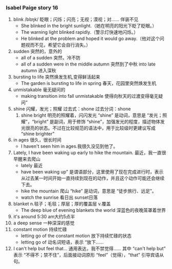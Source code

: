 ### Isabel Paige  story 16

1. blink  /blɪŋk/ 眨眼；闪烁；闪亮；无视；漠视；对…… 佯装不见
   - She blinked in the bright sunlight.（她在明亮的阳光下眨了眨眼。）
   - The warning light blinked rapidly.（警示灯快速地闪烁。）
   - He blinked at the problem and hoped it would go away.（他对这个问题视而不见，希望它会自行消失。）
2. sudden 突然的，意外的
   - all of a sudden 突然，冷不防
   - all of a sudden were in the middle autumn 突然到了中秋   into late autumn  进入深秋
3. bursting to life 突然焕发生机,变得鲜活起来
   - The garden is bursting to life in spring	春天，花园里突然焕发生机
4. unmistakable 毫无疑问的
   - making transition into fall unmistakable 	使得向秋天的过渡变得毫无疑问”
5. shine 闪耀，发光；照耀  过去式：shone 过去分词：shone
   1. shine bright 明亮的照耀着，闪闪发光 “shine” 是动词，意思是 “发光；照耀”，“bright” 是副词，用于修饰 “shine”，加强发光的程度，描述物体发光很亮的状态。不过在比较规范的语法中，用于比较级时更建议写成 “shine brighter”
6. in ages 很久，很长时间
   - I haven't seen him in ages.我很久没见到他了。
7. Lately, I have been waking up early to hike the mountain. 最近，我一直很早醒来去爬山
   - lately 最近
   - have been waking up” 是谓语部分，这里使用了现在完成进行时，表示从过去某一时间开始一直持续到现在的动作，并且这个动作可能还会继续下去。
   - hike the mountain 爬山  “hike” 是动词，意思是 “徒步旅行、远足”。
   - watch the sunrise 看日出  sunset日落
8. blanket  n.毯子；毛毯；厚层；厚的覆盖层  v.覆盖
   - The deep blue of evening blankets the world  深蓝色的夜晚笼罩着世界
9. it's around 5:30 am大约5点半
10. a deep sense 一种深深的感觉
11. constant motion 持续忙碌
    - letting go of the constant motion  放下持续忙碌的状态
    - letting go of  动名词短语，表示 “放下……
12. I can't help but feel that...   通用表达，我不禁觉得……  其中 “can't help but” 表示 “不得不；禁不住”，后面接动词原形 “feel”（觉得），“that” 引导宾语从句。